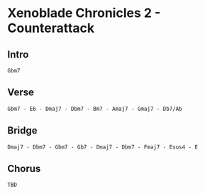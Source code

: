 # Xenoblade Chronicles 2 - Counterattack

## Intro

```
Gbm7
```

## Verse

```
Gbm7 - E6 - Dmaj7 - Dbm7 - Bm7 - Amaj7 - Gmaj7 - Db7/Ab
```

## Bridge

```
Dmaj7 - Dbm7 - Gbm7 - Gb7 - Dmaj7 - Dbm7 - Fmaj7 - Esus4 - E
```

## Chorus

```
TBD
```
